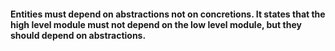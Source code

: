 #### Entities must depend on abstractions not on concretions. It states that the high level module must not depend on the low level module, but they should depend on abstractions.
